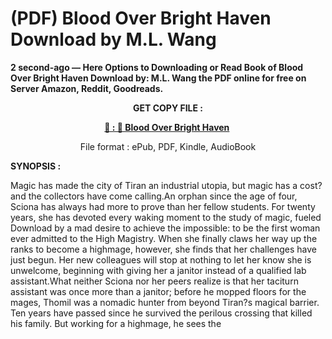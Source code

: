 # (PDF) Blood Over Bright Haven Download by M.L.  Wang

<p><strong>2 second-ago &mdash; Here Options to Downloading or Read Book of Blood Over Bright Haven Download by: M.L. Wang the PDF online for free on Server Amazon, Reddit, Goodreads.</strong></p>
<p style="text-align: center;"><strong>GET COPY FILE :</strong></p>
<p style="text-align: center;"><strong><a href="https://us.ebookarea.xyz/?book=208430658-blood-over-bright-haven" target="_blank" rel="noopener">📢 : 🔗 Blood Over Bright Haven</a>&nbsp;</strong></p>
<p style="text-align: center;">File format : ePub, PDF, Kindle, AudioBook</p>
<p><strong>SYNOPSIS :</strong></p>
<p>Magic has made the city of Tiran an industrial utopia, but magic has a cost?and the collectors have come calling.An orphan since the age of four, Sciona has always had more to prove than her fellow students. For twenty years, she has devoted every waking moment to the study of magic, fueled Download by a mad desire to achieve the impossible: to be the first woman ever admitted to the High Magistry. When she finally claws her way up the ranks to become a highmage, however, she finds that her challenges have just begun. Her new colleagues will stop at nothing to let her know she is unwelcome, beginning with giving her a janitor instead of a qualified lab assistant.What neither Sciona nor her peers realize is that her taciturn assistant was once more than a janitor; before he mopped floors for the mages, Thomil was a nomadic hunter from beyond Tiran?s magical barrier. Ten years have passed since he survived the perilous crossing that killed his family. But working for a highmage, he sees the</p>
